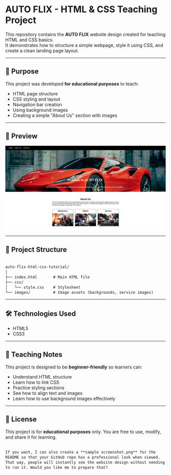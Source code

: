 # AUTO FLIX - HTML & CSS Teaching Project

This repository contains the **AUTO FLIX** website design created for teaching HTML and CSS basics.  
It demonstrates how to structure a simple webpage, style it using CSS, and create a clean landing page layout.

---

## 🎯 Purpose
This project was developed **for educational purposes** to teach:
- HTML page structure
- CSS styling and layout
- Navigation bar creation
- Using background images
- Creating a simple "About Us" section with images

---

## 📸 Preview
![Website Preview](screenshot.png)  

---

## 📂 Project Structure
```

auto-flix-html-css-tutorial/
│
├── index.html       # Main HTML file
├── css/
│   └── style.css    # Stylesheet
└── images/          # Image assets (backgrounds, service images)

````

---

## 🛠️ Technologies Used
- HTML5
- CSS3

---

## 🏫 Teaching Notes

This project is designed to be **beginner-friendly** so learners can:

* Understand HTML structure
* Learn how to link CSS
* Practice styling sections
* See how to align text and images
* Learn how to use background images effectively

---

## 📄 License

This project is for **educational purposes** only.
You are free to use, modify, and share it for learning.

```

If you want, I can also create a **sample screenshot.png** for the README so that your GitHub repo has a professional look when viewed. That way, people will instantly see the website design without needing to run it. Would you like me to prepare that?
```
